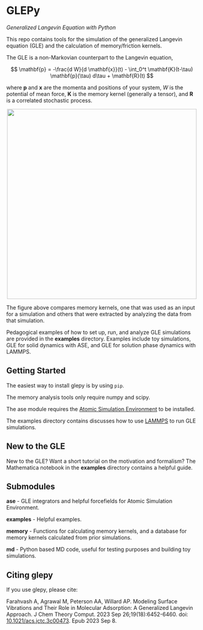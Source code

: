 GLEPy
=====

*Generalized Langevin Equation with Python*

This repo contains tools for the simulation of the generalized Langevin equation (GLE) and 
the calculation of memory/friction kernels. 

The GLE is a non-Markovian counterpart to the Langevin equation,

$$ \mathbf{p} = -\frac{d W}{d \mathbf{x}}(t) - \int_0^t \mathbf{K}(t-\tau) \mathbf{p}(\tau) d\tau + \mathbf{R}(t) $$

where $\mathbf{p}$ and $\mathbf{x}$ are the momenta and positions of your system, $W$ is 
the potential of mean force, $\mathbf{K}$ is the memory kernel (generally a tensor), 
and $\mathbf{R}$ is a correlated stochastic process. 

<p align="center">
<img src="https://raw.githubusercontent.com/afarahva/glepy/main/examples/1D/memory.png" width="500">
</p>

The figure above compares memory kernels, one that was used as an input for a 
simulation and others that were extracted by analyzing the data from that simulation.

Pedagogical examples of how to set up, run, and analyze GLE simulations are provided in the 
**examples** directory. Examples include toy simulations, GLE for solid dynamics with ASE, 
and GLE for solution phase dynamics with LAMMPS.


Getting Started
---------------

The easiest way to install glepy is by using `pip`.

The memory analysis tools only require numpy and scipy.

The ase module requires the [Atomic Simulation Environment](https://wiki.fysik.dtu.dk/ase/index.html)
to be installed.

The examples directory contains discusses how to use [LAMMPS](https://www.lammps.org/) to run GLE simulations.

New to the GLE
--------------

New to the GLE? Want a short tutorial on the motivation and formalism? 
The Mathematica notebook in the **examples** directory contains a helpful guide. 

 
Submodules
----------

**ase** - GLE integrators and helpful forcefields for Atomic Simulation Environment. 

**examples** - Helpful examples.

**memory** - Functions for calculating memory kernels, and a database for memory kernels 
calculated from prior simulations. 

**md** - Python based MD code, useful for testing purposes and building toy simulations.


Citing glepy
------------
If you use glepy, please cite: 

Farahvash A, Agrawal M, Peterson AA, Willard AP. Modeling Surface Vibrations and Their Role in Molecular Adsorption: A Generalized Langevin Approach. J Chem Theory Comput. 2023 Sep 26;19(18):6452-6460. doi: [10.1021/acs.jctc.3c00473](10.1021/acs.jctc.3c00473). Epub 2023 Sep 8.
